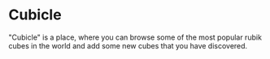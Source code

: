 # Cubicle
&quot;Cubicle&quot; is a place, where you can browse some of the most popular rubik cubes in the world and add some new
cubes that you have discovered.
